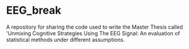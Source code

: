 # EEG_break
A repository for sharing the code used to write the Master Thesis called 'Unmixing Cognitive Strategies Using The EEG Signal: An evaluation of statistical methods under different assumptions.
